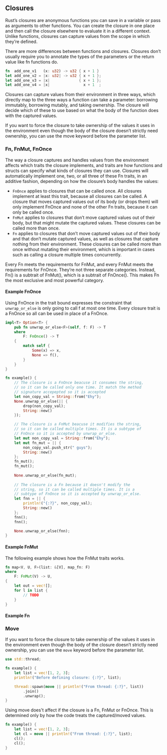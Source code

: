 
## Closures

Rust’s closures are anonymous functions you can save in a variable or pass as arguments to other functions. 
You can create the closure in one place and then call the closure elsewhere to evaluate it in a different 
context. Unlike functions, closures can capture values from the scope in which they’re defined.

There are more differences between functions and closures. Closures don’t usually require you to annotate 
the types of the parameters or the return value like fn functions do.

```rust
fn  add_one_v1   (x: u32) -> u32 { x + 1 }
let add_one_v2 = |x: u32| -> u32 { x + 1 };
let add_one_v3 = |x|             { x + 1 };
let add_one_v4 = |x|               x + 1  ;
```

Closures can capture values from their environment in three ways, which directly map to the three ways a
function can take a parameter: borrowing immutably, borrowing mutably, and taking ownership. The closure
will decide which of these to use based on what the body of the function does with the captured values.

If you want to force the closure to take ownership of the values it uses in the environment even though
the body of the closure doesn’t strictly need ownership, you can use the move keyword before the parameter 
list.

### Fn, FnMut, FnOnce

The way a closure captures and handles values from the environment affects which traits the closure 
implements, and traits are how functions and structs can specify what kinds of closures they can 
use. Closures will automatically implement one, two, or all three of these Fn traits, in an additive 
fashion, depending on how the closure’s body handles the values:

- `FnOnce` applies to closures that can be called once. All closures implement at least this trait, 
because all closures can be called. A closure that moves captured values out of its body (or drops
them) will only implement FnOnce and none of the other Fn traits, because it can only be called once.
- `FnMut` applies to closures that don’t move captured values out of their body, but that might mutate 
the captured values. These closures can be called more than once.
- `Fn` applies to closures that don’t move captured values out of their body and that don’t mutate 
captured values, as well as closures that capture nothing from their environment. These closures 
can be called more than once without mutating their environment, which is important in cases such 
as calling a closure multiple times concurrently.

Every Fn meets the requirements for FnMut, and every FnMut meets the requirements for FnOnce. They’re
not three separate categories. Instead, Fn() is a subtrait of FnMut(), which is a subtrait of FnOnce().
This makes Fn the most exclusive and most powerful category.

#### Example FnOnce

Using FnOnce in the trait bound expresses the constraint that `unwrap_or_else` is only going to call
f at most one time. Every closure trait is a FnOnce so all can be used in place of a FnOnce.

```rust
impl<T> Option<T> {
    pub fn unwrap_or_else<F>(self, f: F) -> T
    where
        F: FnOnce() -> T
    {
        match self {
            Some(x) => x,
            None => f(),
        }
    }
}

fn example() {
    // The closure is a FnOnce beacuse it consumes the string,
    // so it can be called only one time. It match the method 
    // signature accepepted so it is accepted
    let non_copy_val = String::from("Ehy");
    None.unwrap_or_else(|| {
        drop(non_copy_val);
        String::new()
    });

    // The closure is a FnMut beacuse it modifies the string,
    // so it can be called multiple times. It is a subtype of
    // FnOnce so it is accepted by unwrap_or_else.
    let mut non_copy_val = String::from("Ehy");
    let mut fn_mut = || {
        non_copy_val.push_str(" guys");
        String::new()
    };
    fn_mut();
    fn_mut();
    
    None.unwrap_or_else(fn_mut);
    
    // The closure is a Fn because it doesn't modify the 
    // string, so it can be called multiple times. It is a 
    // subtype of FnOnce so it is accepted by unwrap_or_else.
    let fnn = || {
        println!("{:?}", non_copy_val);
        String::new()
    };
    fnn();
    fnn();

    None.unwrap_or_else(fnn);
}
```

#### Example FnMut

The following example shows how the FnMut traits works.

```rust
fn map<V, U, F>(list: &[V], map_fn: F)
where
    F: FnMut(V) -> U,
{
    let out = vec![];
    for l in list {
        // TODO
    }
}
```


#### Example Fn



### Move

If you want to force the closure to take ownership of the values it uses in the environment even 
though the body of the closure doesn’t strictly need ownership, you can use the `move` keyword 
before the parameter list.

```rust
use std::thread;

fn example() {
    let list = vec![1, 2, 3];
    println!("Before defining closure: {:?}", list);

    thread::spawn(move || println!("From thread: {:?}", list))
        .join()
        .unwrap();
}
```

Using move does't affect if the closure is a Fn, FnMut or FnOnce. This is determined only by how
the code treats the captured/moved values.

```rust
fn example() {
    let list = vec![1, 2, 3];
    let cl = move || println!("From thread: {:?}", list);
    cl();
    cl();
}
```